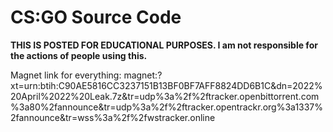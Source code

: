 # CS:GO Source Code

**THIS IS POSTED FOR EDUCATIONAL PURPOSES. I am not responsible for the actions of people using this.**

Magnet link for everything:
magnet:?xt=urn:btih:C90AE5816CC3237151B13BF0BF7AFF8824DD6B1C&dn=2022%20April%2022%20Leak.7z&tr=udp%3a%2f%2ftracker.openbittorrent.com%3a80%2fannounce&tr=udp%3a%2f%2ftracker.opentrackr.org%3a1337%2fannounce&tr=wss%3a%2f%2fwstracker.online
